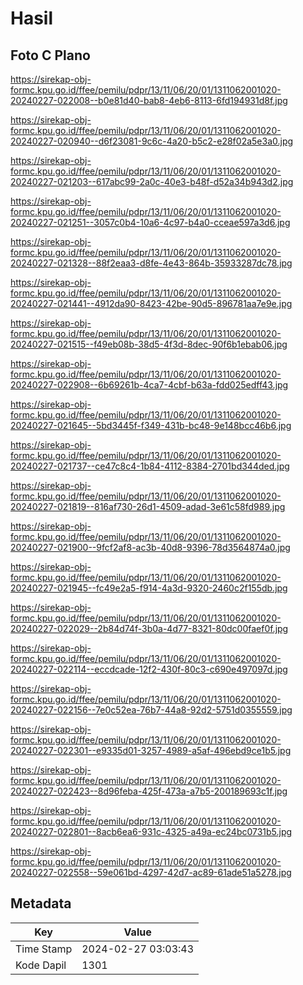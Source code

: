 # Hasil

## Foto C Plano

https://sirekap-obj-formc.kpu.go.id/ffee/pemilu/pdpr/13/11/06/20/01/1311062001020-20240227-022008--b0e81d40-bab8-4eb6-8113-6fd194931d8f.jpg

https://sirekap-obj-formc.kpu.go.id/ffee/pemilu/pdpr/13/11/06/20/01/1311062001020-20240227-020940--d6f23081-9c6c-4a20-b5c2-e28f02a5e3a0.jpg

https://sirekap-obj-formc.kpu.go.id/ffee/pemilu/pdpr/13/11/06/20/01/1311062001020-20240227-021203--617abc99-2a0c-40e3-b48f-d52a34b943d2.jpg

https://sirekap-obj-formc.kpu.go.id/ffee/pemilu/pdpr/13/11/06/20/01/1311062001020-20240227-021251--3057c0b4-10a6-4c97-b4a0-cceae597a3d6.jpg

https://sirekap-obj-formc.kpu.go.id/ffee/pemilu/pdpr/13/11/06/20/01/1311062001020-20240227-021328--88f2eaa3-d8fe-4e43-864b-35933287dc78.jpg

https://sirekap-obj-formc.kpu.go.id/ffee/pemilu/pdpr/13/11/06/20/01/1311062001020-20240227-021441--4912da90-8423-42be-90d5-896781aa7e9e.jpg

https://sirekap-obj-formc.kpu.go.id/ffee/pemilu/pdpr/13/11/06/20/01/1311062001020-20240227-021515--f49eb08b-38d5-4f3d-8dec-90f6b1ebab06.jpg

https://sirekap-obj-formc.kpu.go.id/ffee/pemilu/pdpr/13/11/06/20/01/1311062001020-20240227-022908--6b69261b-4ca7-4cbf-b63a-fdd025edff43.jpg

https://sirekap-obj-formc.kpu.go.id/ffee/pemilu/pdpr/13/11/06/20/01/1311062001020-20240227-021645--5bd3445f-f349-431b-bc48-9e148bcc46b6.jpg

https://sirekap-obj-formc.kpu.go.id/ffee/pemilu/pdpr/13/11/06/20/01/1311062001020-20240227-021737--ce47c8c4-1b84-4112-8384-2701bd344ded.jpg

https://sirekap-obj-formc.kpu.go.id/ffee/pemilu/pdpr/13/11/06/20/01/1311062001020-20240227-021819--816af730-26d1-4509-adad-3e61c58fd989.jpg

https://sirekap-obj-formc.kpu.go.id/ffee/pemilu/pdpr/13/11/06/20/01/1311062001020-20240227-021900--9fcf2af8-ac3b-40d8-9396-78d3564874a0.jpg

https://sirekap-obj-formc.kpu.go.id/ffee/pemilu/pdpr/13/11/06/20/01/1311062001020-20240227-021945--fc49e2a5-f914-4a3d-9320-2460c2f155db.jpg

https://sirekap-obj-formc.kpu.go.id/ffee/pemilu/pdpr/13/11/06/20/01/1311062001020-20240227-022029--2b84d74f-3b0a-4d77-8321-80dc00faef0f.jpg

https://sirekap-obj-formc.kpu.go.id/ffee/pemilu/pdpr/13/11/06/20/01/1311062001020-20240227-022114--eccdcade-12f2-430f-80c3-c690e497097d.jpg

https://sirekap-obj-formc.kpu.go.id/ffee/pemilu/pdpr/13/11/06/20/01/1311062001020-20240227-022156--7e0c52ea-76b7-44a8-92d2-5751d0355559.jpg

https://sirekap-obj-formc.kpu.go.id/ffee/pemilu/pdpr/13/11/06/20/01/1311062001020-20240227-022301--e9335d01-3257-4989-a5af-496ebd9ce1b5.jpg

https://sirekap-obj-formc.kpu.go.id/ffee/pemilu/pdpr/13/11/06/20/01/1311062001020-20240227-022423--8d96feba-425f-473a-a7b5-200189693c1f.jpg

https://sirekap-obj-formc.kpu.go.id/ffee/pemilu/pdpr/13/11/06/20/01/1311062001020-20240227-022801--8acb6ea6-931c-4325-a49a-ec24bc0731b5.jpg

https://sirekap-obj-formc.kpu.go.id/ffee/pemilu/pdpr/13/11/06/20/01/1311062001020-20240227-022558--59e061bd-4297-42d7-ac89-61ade51a5278.jpg


## Metadata

| Key        | Value               |
| ---------- | ------------------- |
| Time Stamp | 2024-02-27 03:03:43 |
| Kode Dapil | 1301                |



